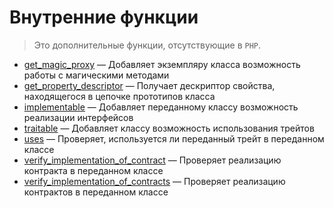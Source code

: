# Внутренние функции

> Это дополнительные функции, отсутствующие в `PHP`.

-   [get_magic_proxy](./other/get_magic_proxy.md) &mdash; Добавляет экземпляру класса возможность
    работы с магическими методами
-   [get_property_descriptor](./other/get_property_descriptor.md) &mdash; Получает дескриптор
    свойства, находящегося в цепочке прототипов класса
-   [implementable](./other/implementable.md) &mdash; Добавляет переданному классу возможность
    реализации интерфейсов
-   [traitable](./other/traitable.md) &mdash; Добавляет классу возможность использования трейтов
-   [uses](./other/uses.md) &mdash; Проверяет, используется ли переданный трейт в переданном классе
-   [verify_implementation_of_contract](./other/verify_implementation_of_contract.md) &mdash;
    Проверяет реализацию контракта в переданном классе
-   [verify_implementation_of_contracts](./other/verify_implementation_of_contracts.md) &mdash;
    Проверяет реализацию контрактов в переданном классе
